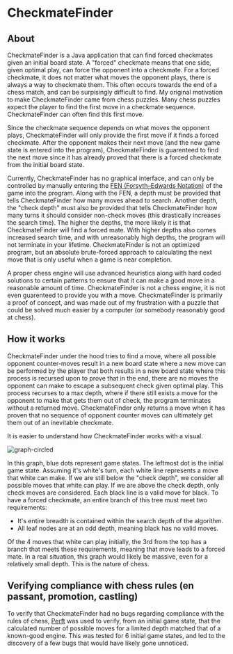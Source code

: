 # CheckmateFinder
## About
CheckmateFinder is a Java application that can find forced checkmates given an initial board state. A "forced" checkmate means that one side, given optimal play, can force the opponent into a checkmate. For a forced checkmate, it does not matter what moves the opponent plays, there is always a way to checkmate them. This often occurs towards the end of a chess match, and can be surpisingly difficult to find. My original motivation to make CheckmateFinder came from chess puzzles. Many chess puzzles expect the player to find the first move in a checkmate sequence. CheckmateFinder can often find this first move.

Since the checkmate sequence depends on what moves the opponent plays, CheckmateFinder will only provide the first move if it finds a forced checkmate. After the opponent makes their next move (and the new game state is entered into the program), CheckmateFinder is guarenteed to find the next move since it has already proved that there is a forced checkmate from the initial board state.

Currently, CheckmateFinder has no graphical interface, and can only be controlled by manually entering the [FEN (Forsyth–Edwards Notation)](https://en.wikipedia.org/wiki/Forsyth%E2%80%93Edwards_Notation) of the game into the program. Along with the FEN, a depth must be provided that tells CheckmateFinder how many moves ahead to search. Another depth, the "check depth" must also be provided that tells CheckmateFinder how many turns it should consider non-check moves (this drastically increases the search time). The higher the depths, the more likely it is that CheckmateFinder will find a forced mate. With higher depths also comes increased search time, and with unreasonably high depths, the program will not terminate in your lifetime. CheckmateFinder is not an optimized program, but an absolute brute-forced approach to calculating the next move that is only useful when a game is near completion.

A proper chess engine will use advanced heuristics along with hard coded solutions to certain patterns to ensure that it can make a good move in a reasonable amount of time. CheckmateFinder is not a chess engine, it is not even guarenteed to provide you with a move. CheckmateFinder is primarily a proof of concept, and was made out of my frustration with a puzzle that could be solved much easier by a computer (or somebody reasonably good at chess).

## How it works
CheckmateFinder under the hood tries to find a move, where all possible opponent counter-moves result in a new board state where a new move can be performed by the player that both results in a new board state where this process is recursed upon to prove that in the end, there are no moves the opponent can make to escape a subsequent check given optimal play. This process recurses to a max depth, where if there still exists a move for the opponent to make that gets them out of check, the program terminates without a returned move. CheckmateFinder only returns a move when it has proven that no sequence of opponent counter moves can ultimately get them out of an inevitable checkmate.

It is easier to understand how CheckmateFinder works with a visual.

![graph-circled](https://user-images.githubusercontent.com/38389408/224877188-a0a8117e-5000-47ee-9737-00dfb445b727.png)

In this graph, blue dots represent game states. The leftmost dot is the initial game state. Assuming it's white's turn, each white line represents a move that white can make. If we are still below the "check depth", we consider all possible moves that white can play. If we are above the check depth, only check moves are considered. Each black line is a valid move for black. To have a forced checkmate, an entire branch of this tree must meet two requirements:
- It's entire breadth is contained within the search depth of the algorithm.
- All leaf nodes are at an odd depth, meaning black has no valid moves.

Of the 4 moves that white can play initially, the 3rd from the top has a branch that meets these requirements, meaning that move leads to a forced mate. In a real situation, this graph would likely be massive, even for a relatively small depth. This is the nature of chess.

## Verifying compliance with chess rules (en passant, promotion, castling)
To verify that CheckmateFinder had no bugs regarding compliance with the rules of chess, [Perft](https://www.chessprogramming.org/Perft) was used to verify, from an initial game state, that the calculated number of possible moves for a limited depth matched that of a known-good engine. This was tested for 6 initial game states, and led to the discovery of a few bugs that would have likely gone unnoticed. 
